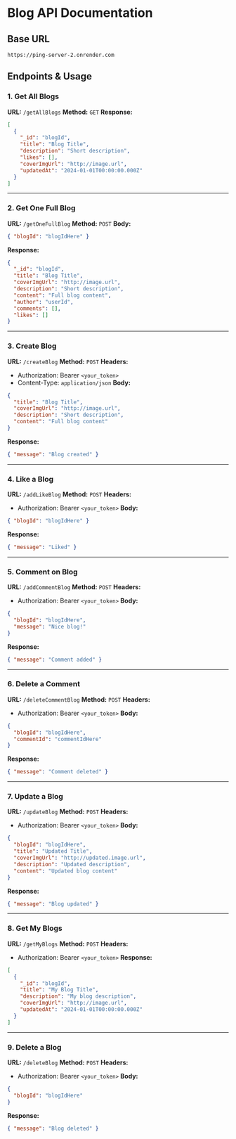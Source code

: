 # Blog API Documentation

## Base URL
`https://ping-server-2.onrender.com`

## Endpoints & Usage

### 1. Get All Blogs
**URL:** `/getAllBlogs`
**Method:** `GET`
**Response:**
```json
[
  {
    "_id": "blogId",
    "title": "Blog Title",
    "description": "Short description",
    "likes": [],
    "coverImgUrl": "http://image.url",
    "updatedAt": "2024-01-01T00:00:00.000Z"
  }
]
```

---

### 2. Get One Full Blog
**URL:** `/getOneFullBlog`
**Method:** `POST`
**Body:**
```json
{ "blogId": "blogIdHere" }
```
**Response:**
```json
{
  "_id": "blogId",
  "title": "Blog Title",
  "coverImgUrl": "http://image.url",
  "description": "Short description",
  "content": "Full blog content",
  "author": "userId",
  "comments": [],
  "likes": []
}
```

---

### 3. Create Blog
**URL:** `/createBlog`
**Method:** `POST`
**Headers:**
- Authorization: Bearer `<your_token>`
- Content-Type: `application/json`
**Body:**
```json
{
  "title": "Blog Title",
  "coverImgUrl": "http://image.url",
  "description": "Short description",
  "content": "Full blog content"
}
```
**Response:**
```json
{ "message": "Blog created" }
```

---

### 4. Like a Blog
**URL:** `/addLikeBlog`
**Method:** `POST`
**Headers:**
- Authorization: Bearer `<your_token>`
**Body:**
```json
{ "blogId": "blogIdHere" }
```
**Response:**
```json
{ "message": "Liked" }
```

---

### 5. Comment on Blog
**URL:** `/addCommentBlog`
**Method:** `POST`
**Headers:**
- Authorization: Bearer `<your_token>`
**Body:**
```json
{
  "blogId": "blogIdHere",
  "message": "Nice blog!"
}
```
**Response:**
```json
{ "message": "Comment added" }
```

---

### 6. Delete a Comment
**URL:** `/deleteCommentBlog`
**Method:** `POST`
**Headers:**
- Authorization: Bearer `<your_token>`
**Body:**
```json
{
  "blogId": "blogIdHere",
  "commentId": "commentIdHere"
}
```
**Response:**
```json
{ "message": "Comment deleted" }
```

---

### 7. Update a Blog
**URL:** `/updateBlog`
**Method:** `POST`
**Headers:**
- Authorization: Bearer `<your_token>`
**Body:**
```json
{
  "blogId": "blogIdHere",
  "title": "Updated Title",
  "coverImgUrl": "http://updated.image.url",
  "description": "Updated description",
  "content": "Updated blog content"
}
```
**Response:**
```json
{ "message": "Blog updated" }
```

---

### 8. Get My Blogs
**URL:** `/getMyBlogs`
**Method:** `POST`
**Headers:**
- Authorization: Bearer `<your_token>`
**Response:**
```json
[
  {
    "_id": "blogId",
    "title": "My Blog Title",
    "description": "My blog description",
    "coverImgUrl": "http://image.url",
    "updatedAt": "2024-01-01T00:00:00.000Z"
  }
]
```

---

### 9. Delete a Blog
**URL:** `/deleteBlog`
**Method:** `POST`
**Headers:**
- Authorization: Bearer `<your_token>`
**Body:**
```json
{
  "blogId": "blogIdHere"
}
```
**Response:**
```json
{ "message": "Blog deleted" }
```

